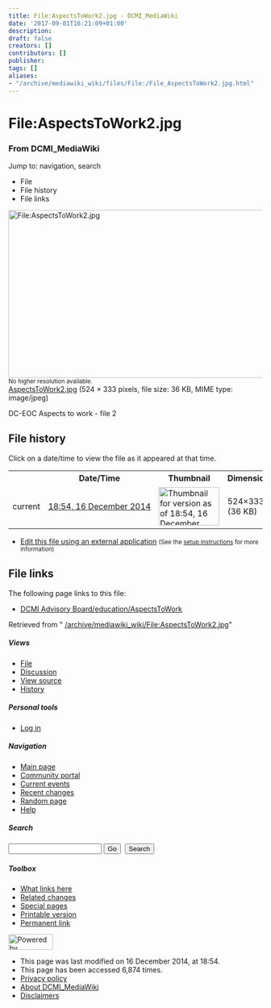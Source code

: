 ```yaml
---
title: File:AspectsToWork2.jpg - DCMI_MediaWiki
date: '2017-09-01T16:21:09+01:00'
description: 
draft: false
creators: []
contributors: []
publisher: 
tags: []
aliases:
- "/archive/mediawiki_wiki/files/File:/File_AspectsToWork2.jpg.html"
---
```


<a id="top"></a>
# File:AspectsToWork2.jpg

### From DCMI\_MediaWiki

Jump to: navigation, search
<!-- start content -->
- File
- File history
- File links

 [<img alt="File:AspectsToWork2.jpg" src="/images/8/8f/AspectsToWork2.jpg" width="524" height="333">](/archive/mediawiki_wiki/files/AspectsToWork2.jpg)  
<small>No higher resolution available.</small>  
 [AspectsToWork2.jpg](/images/8/8f/AspectsToWork2.jpg)‎ (524 × 333 pixels, file size: 36 KB, MIME type: image/jpeg)

DC-EOC Aspects to work - file 2

<!-- 
NewPP limit report
Preprocessor node count: 1/1000000
Post-expand include size: 0/2097152 bytes
Template argument size: 0/2097152 bytes
Expensive parser function count: 0/100
-->
## File history

Click on a date/time to view the file as it appeared at that time.

<table class="wikitable filehistory">
  <tr>
    <td></td>
    <th>Date/Time</th>
    <th>Thumbnail</th>
    <th>Dimensions</th>
    <th>User</th>
    <th>Comment</th>
  </tr>
  <tr>
    <td>current</td>
    <td class="filehistory-selected" style="white-space: nowrap;"><a href="/archive/mediawiki_wiki/files/AspectsToWork2.jpg">18:54, 16 December 2014</a></td>
    <td><a href="/images/8/8f/AspectsToWork2.jpg"><img alt="Thumbnail for version as of 18:54, 16 December 2014" src="/images/8/8f/AspectsToWork2.jpg" width="120" height="76"></a></td>
    <td>524×333 <span style="white-space: nowrap;">(36 KB)</span>
    </td>
    <td>
      <a href="/index.php/User:AnaAliceBaptista" title="User:AnaAliceBaptista" class="mw-userlink">AnaAliceBaptista</a> <span style="white-space: nowrap;"> <span class="mw-usertoollinks">(<a href="/index.php/User_talk:AnaAliceBaptista" title="User talk:AnaAliceBaptista">Talk</a> | <a href="/index.php/Special:Contributions/AnaAliceBaptista" title="Special:Contributions/AnaAliceBaptista">contribs</a>)</span></span>
    </td>
    <td> <span class="comment">(DC-EOC Aspects to work - file 2)</span>
    </td>
  </tr>
</table>

  

- [Edit this file using an external application](/index.php?title=File:AspectsToWork2.jpg&action=edit&externaledit=true&mode=file "File:AspectsToWork2.jpg") <small>(See the <a href="http://www.mediawiki.org/wiki/Manual:External_editors" class="external text" rel="nofollow">setup instructions</a> for more information)</small>

## File links

The following page links to this file:

- [DCMI Advisory Board/education/AspectsToWork](/index.php/DCMI_Advisory_Board/education/AspectsToWork "DCMI Advisory Board/education/AspectsToWork")

Retrieved from " [/archive/mediawiki_wiki/File:AspectsToWork2.jpg](/archive/mediawiki_wiki/files/File:/File:AspectsToWork2.jpg.html)"

<!-- end content -->

##### Views

- [File](/archive/mediawiki_wiki/files/File:/File:AspectsToWork2.jpg.html "View the file page [c]")
- [Discussion](/index.php?title=File_talk:AspectsToWork2.jpg&action=edit&redlink=1 "Discussion about the content page [t]")
- [View source](/index.php?title=File:AspectsToWork2.jpg&action=edit "This page is protected.
You can view its source [e]")
- [History](/index.php?title=File:AspectsToWork2.jpg&action=history "Past revisions of this page [h]")

##### Personal tools

- [Log in](/index.php?title=Special:UserLogin&returnto=File:AspectsToWork2.jpg "You are encouraged to log in; however, it is not mandatory [o]")

<script type="text/javascript"> if (window.isMSIE55) fixalpha(); </script>

##### Navigation

- [Main page](/index.php/Main_Page "Visit the main page [z]")
- [Community portal](/index.php/DCMI_MediaWiki:Community_portal "About the project, what you can do, where to find things")
- [Current events](/index.php/DCMI_MediaWiki:Current_events "Find background information on current events")
- [Recent changes](/index.php/Special:RecentChanges "The list of recent changes in the wiki [r]")
- [Random page](/index.php/Special:Random "Load a random page [x]")
- [Help](/index.php/Help:Contents "The place to find out")

##### <label for="searchInput">Search</label>

<form action="/index.php" id="searchform">
				<input type="hidden" name="title" value="Special:Search">
				<input id="searchInput" title="Search DCMI_MediaWiki" accesskey="f" type="search" name="search">
				<input type="submit" name="go" class="searchButton" id="searchGoButton" value="Go" title="Go to a page with this exact name if exists"> 
				<input type="submit" name="fulltext" class="searchButton" id="mw-searchButton" value="Search" title="Search the pages for this text">
			</form>

##### Toolbox

- [What links here](/index.php/Special:WhatLinksHere/File:AspectsToWork2.jpg "List of all wiki pages that link here [j]")
- [Related changes](/index.php/Special:RecentChangesLinked/File:AspectsToWork2.jpg "Recent changes in pages linked from this page [k]")
- [Special pages](/index.php/Special:SpecialPages "List of all special pages [q]")
- [Printable version](/index.php?title=File:AspectsToWork2.jpg&printable=yes "Printable version of this page [p]")
- [Permanent link](/index.php?title=File:AspectsToWork2.jpg&oldid=9008 "Permanent link to this revision of the page")

<!-- end of the left (by default at least) column -->

 [<img src="/skins/common/images/poweredby_mediawiki_88x31.png" height="31" width="88" alt="Powered by MediaWiki">](http://www.mediawiki.org/)

- This page was last modified on 16 December 2014, at 18:54.
- This page has been accessed 6,874 times.
- [Privacy policy](/index.php/DCMI_MediaWiki:Privacy_policy "DCMI MediaWiki:Privacy policy")
- [About DCMI\_MediaWiki](/index.php/DCMI_MediaWiki:About "DCMI MediaWiki:About")
- [Disclaimers](/index.php/DCMI_MediaWiki:General_disclaimer "DCMI MediaWiki:General disclaimer")

<script>if (window.runOnloadHook) runOnloadHook();</script><!-- Served in 0.557 secs. -->
